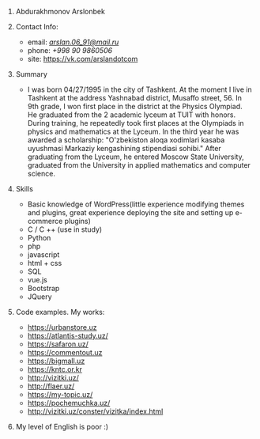 1. Abdurakhmonov Arslonbek
2. Contact Info:
    * email: *arslan.06_91@mail.ru*
    * phone: *+998 90 9860506*
    * site: https://vk.com/arslandotcom
3. Summary 
    * I was born 04/27/1995 in the city of Tashkent. At the moment I live in Tashkent at the address Yashnabad district, Musaffo street, 56. In 9th grade, I won first place in the district at the Physics Olympiad. He graduated from the 2 academic lyceum at TUIT with honors. During training, he repeatedly took first places at the Olympiads in physics and mathematics at the Lyceum. In the third year he was awarded a scholarship:
"O'zbekiston aloqa xodimlari kasaba uyushmasi Markaziy kengashining stipendiasi sohibi." After graduating from the Lyceum, he entered Moscow State University, graduated from the University in applied mathematics and computer science.

4. Skills 
      * Basic knowledge of WordPress(little experience modifying themes and plugins, great experience deploying the site and setting up e-commerce plugins)
      * C / C ++ (use in study)
      * Python
      * php
      * javascript
      * html + css
      * SQL
      * vue.js
      * Bootstrap
      * JQuery
      
5. Code examples. My works:
      - https://urbanstore.uz
      - https://atlantis-study.uz/
      - https://safaron.uz/
      - https://commentout.uz
      - https://bigmall.uz
      - https://kntc.or.kr
      - http://vizitki.uz/
      - http://flaer.uz/
      - https://my-topic.uz/
      - https://pochemuchka.uz/
      - http://vizitki.uz/conster/vizitka/index.html

6. My level of English is poor :)
